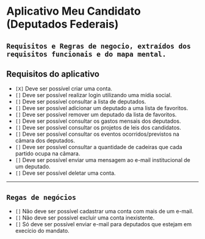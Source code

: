 # **Aplicativo Meu Candidato (Deputados Federais)**

## `Requisitos e Regras de negocio, extraídos dos requisitos funcionais e do mapa mental.`

## **Requisitos do aplicativo**

- `[X]` Deve ser possível criar uma conta.
- `[]` Deve ser possível realizar login utilizando uma mídia social.
- `[]` Deve ser possível consultar a lista de deputados.
- `[]` Deve ser possível adicionar um deputado a uma lista de favoritos.
- `[]` Deve ser possível remover um deputado da lista de favoritos.
- `[]` Deve ser possível consultar os gastos mensais dos deputados.
- `[]` Deve ser possível consultar os projetos de leis dos candidatos.
- `[]` Deve ser possível consultar os eventos ocorridos/previstos na câmara dos deputados.
- `[]` Deve ser possível consultar a quantidade de cadeiras que cada partido ocupa na câmara.
- `[]` Deve ser possível enviar uma mensagem ao e-mail institucional de um deputado.
- `[]` Deve ser possível deletar uma conta.

---

## `Regas de negócios`

- `[]` Não deve ser possível cadastrar uma conta com mais de um e-mail.
- `[]` Não deve ser possível excluir uma conta inexistente.
- `[]` Só deve ser possível enviar e-mail para deputados que estejam em execício do mandato.
